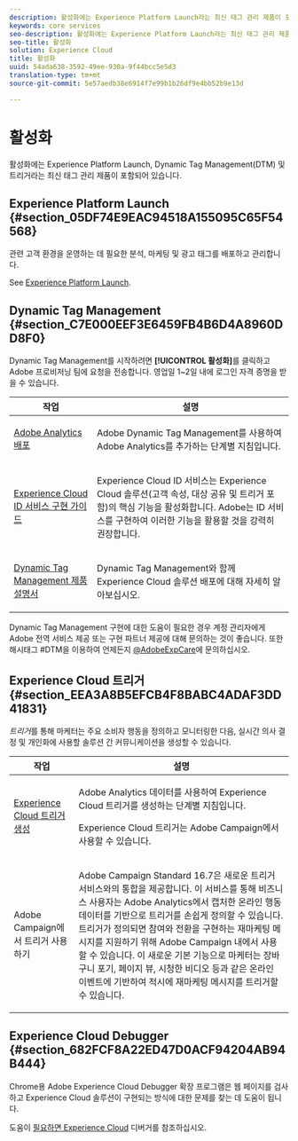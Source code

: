 ```yaml
---
description: 활성화에는 Experience Platform Launch라는 최신 태그 관리 제품이 포함되어 있습니다. DTM(Dynamic Tag Management) 및 트리거가 포함됩니다.
keywords: core services
seo-description: 활성화에는 Experience Platform Launch라는 최신 태그 관리 제품이 포함되어 있습니다. DTM(Dynamic Tag Management) 및 트리거가 포함됩니다.
seo-title: 활성화
solution: Experience Cloud
title: 활성화
uuid: 54ada638-3592-49ee-930a-9f44bcc5e5d3
translation-type: tm+mt
source-git-commit: 5e57aedb38e6914f7e99b1b26df9e4bb52b9e13d

---
```



# 활성화

활성화에는 Experience Platform Launch, Dynamic Tag Management(DTM) 및 트리거라는 최신 태그 관리 제품이 포함되어 있습니다.

## Experience Platform Launch {#section_05DF74E9EAC94518A155095C65F54568}

관련 고객 환경을 운영하는 데 필요한 분석, 마케팅 및 광고 태그를 배포하고 관리합니다.

See [Experience Platform Launch](https://docs.adobe.com/content/help/en/launch/using/intro/get-started/quick-start.html).

## Dynamic Tag Management {#section_C7E000EEF3E6459FB4B6D4A8960DD8F0}

Dynamic Tag Management를 시작하려면 **[!UICONTROL 활성화]**&#x200B;를 클릭하고 Adobe 프로비저닝 팀에 요청을 전송합니다. 영업일 1~2일 내에 로그인 자격 증명을 받을 수 있습니다.

<table id="table_3241FF7CA0B242BFAFC68362A62AA0C7"> 
 <thead> 
  <tr> 
   <th colname="col1" class="entry"> 작업 </th> 
   <th colname="col2" class="entry"> 설명 </th> 
  </tr> 
 </thead>
 <tbody> 
  <tr> 
   <td colname="col1"> <p> <a href="https://docs.adobe.com/content/help/en/dtm/using/tools/analytics-dtm.html" format="html" scope="external"> Adobe Analytics 배포 </a> </p> </td> 
   <td colname="col2"> <p> Adobe Dynamic Tag Management를 사용하여 Adobe Analytics를 추가하는 단계별 지침입니다. </p> </td> 
  </tr> 
  <tr> 
   <td colname="col1"> <p> <a href="https://docs.adobe.com/content/help/en/id-service/using/implementation-guides/implementation-guides.html" format="html" scope="external"> Experience Cloud ID 서비스 구현 가이드 </a> </p> </td> 
   <td colname="col2"> <p>Experience Cloud ID 서비스는 Experience Cloud 솔루션(고객 속성, 대상 공유 및 트리거 포함)의 핵심 기능을 활성화합니다. Adobe는 ID 서비스를 구현하여 이러한 기능을 활용할 것을 강력히 권장합니다. </p> </td> 
  </tr> 
  <tr> 
   <td colname="col1"> <p> <a href="https://docs.adobe.com/content/help/en/dtm/using/dtm-home.html" format="https" scope="external"> Dynamic Tag Management 제품 설명서 </a> </p> </td> 
   <td colname="col2"> <p>Dynamic Tag Management와 함께 Experience Cloud 솔루션 배포에 대해 자세히 알아보십시오. </p> </td> 
  </tr> 
 </tbody> 
</table>

Dynamic Tag Management 구현에 대한 도움이 필요한 경우 계정 관리자에게 Adobe 전역 서비스 제공 또는 구현 파트너 제공에 대해 문의하는 것이 좋습니다. 또한 해시태그 #DTM을 이용하여 언제든지 [@AdobeExpCare](https://twitter.com/AdobeExpCare)에 문의하십시오.

## Experience Cloud 트리거 {#section_EEA3A8B5EFCB4F8BABC4ADAF3DD41831}

*트리거*&#x200B;를 통해 마케터는 주요 소비자 행동을 정의하고 모니터링한 다음, 실시간 의사 결정 및 개인화에 사용할 솔루션 간 커뮤니케이션을 생성할 수 있습니다.

<table id="table_AF6842470172429EA97C9B02163BD0C3"> 
 <thead> 
  <tr> 
   <th colname="col1" class="entry"> 작업 </th> 
   <th colname="col2" class="entry"> 설명 </th> 
  </tr> 
 </thead>
 <tbody> 
  <tr> 
   <td colname="col1"> <p> <a href="../activation/triggers.md#concept_887B30241B3E4DB0A2553B2996E2D4FB" format="dita" scope="local"> Experience Cloud 트리거 생성 </a> </p> </td> 
   <td colname="col2"> <p> Adobe Analytics 데이터를 사용하여 Experience Cloud 트리거를 생성하는 단계별 지침입니다. </p> <p>Experience Cloud 트리거는 Adobe Campaign에서 사용할 수 있습니다. </p> </td> 
  </tr> 
  <tr> 
   <td colname="col1"> <p>Adobe Campaign에서 트리거 사용하기 </p> </td> 
   <td colname="col2"> <p> Adobe Campaign Standard 16.7은 새로운 트리거 서비스와의 통합을 제공합니다. 이 서비스를 통해 비즈니스 사용자는 Adobe Analytics에서 캡처한 온라인 행동 데이터를 기반으로 트리거를 손쉽게 정의할 수 있습니다. 트리거가 정의되면 참여와 전환을 구현하는 재마케팅 메시지를 지원하기 위해 Adobe Campaign 내에서 사용할 수 있습니다. 이 새로운 기본 기능으로 마케터는 장바구니 포기, 페이지 뷰, 시청한 비디오 등과 같은 온라인 이벤트에 기반하여 적시에 재마케팅 메시지를 트리거할 수 있습니다. </p> </td> 
  </tr> 
 </tbody> 
</table>


## Experience Cloud Debugger {#section_682FCF8A22ED47D0ACF94204AB94B444}

Chrome용 Adobe Experience Cloud Debugger 확장 프로그램은 웹 페이지를 검사하고 Experience Cloud 솔루션이 구현되는 방식에 대한 문제를 찾는 데 도움이 됩니다.

도움이 [필요하면 Experience Cloud](https://docs.adobe.com/content/help/en/debugger/using/experience-cloud-debugger.html) 디버거를 참조하십시오.
